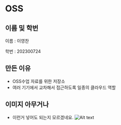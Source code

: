 # OSS
## 이름 및 학번
이름 : 이영찬

학번 : 202300724

## 만든 이유
* OSS수업 자료를 위한 저장소
* 여러 기기에서 교차해서 접근하도록 일종의 클라우드 역할

## 이미지 아무거나
* 이런거 넣어도 되는지 모르겠네요.
![Alt text](https://drive.google.com/file/d/1cStFSSZSnEm4BN4M--rkLnyvEa9siCDT/view?usp=share_link "Optional title")